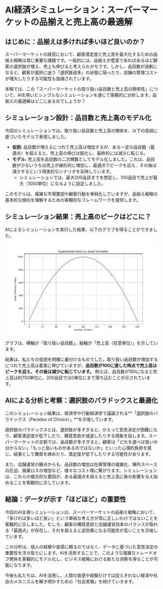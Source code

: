 
# AI経済シミュレーション：スーパーマーケットの品揃えと売上高の最適解

## はじめに：品揃えは多ければ多いほど良いのか？

スーパーマーケットの経営において、顧客満足度と売上高を最大化するための品揃え戦略は常に重要な課題です。一般的には、品揃えが豊富であればあるほど顧客の選択肢が増え、売上も伸びると考えられがちです。しかし、品目数が過剰になると、顧客が選択に迷う「選択肢過多」の状態に陥ったり、店舗の管理コストが増大したりする可能性も指摘されています。

本稿では、この「スーパーマーケットの取り扱い品目数と売上高の関係性」について、AIを用いたシンプルなシミュレーションを通じて客観的に分析します。品揃えの最適解はどこにあるのでしょうか？

## シミュレーション設計：品目数と売上高のモデル化

今回のシミュレーションでは、取り扱い品目数と売上高の関係を、以下の仮説に基づいたモデルで表現しました。

*   **仮説:** 品目数が増えるにつれて売上高は増加するが、ある一定の品目数（最適点）を超えると、売上高の伸びは鈍化し、最終的には減少に転じる。
*   **モデル:** 売上高を品目数の二次関数としてモデル化しました。これは、品目数が少ないうちは売上が線形的に増加し、最適点でピークを迎え、その後は減少するという現実的なシナリオを反映しています。
    *   シミュレーションでは、最大200品目までを想定し、100品目で売上が最大（1000単位）になるように設定しました。

このモデルは、複雑な市場要因や顧客行動を単純化していますが、品揃え戦略の基本的な傾向を理解するための客観的なフレームワークを提供します。

## シミュレーション結果：売上高のピークはどこに？

AIによるシミュレーションを実行した結果、以下のグラフを得ることができました。

![シミュレーション結果](supermarket_simulation_results.png)

グラフは、横軸が「取り扱い品目数」、縦軸が「売上高（任意単位）」を示しています。

結果は、私たちの仮説を明確に裏付けるものでした。取り扱い品目数が増加するにつれて売上高は着実に伸びていますが、**品目数が100に達した時点で売上高はピークを迎え、その後は減少に転じています。** 例えば、品目数が150になると売上高は約750単位に、200品目では0単位にまで落ち込むことが示されています。

## AIによる分析と考察：選択肢のパラドックスと最適化

このシミュレーション結果は、経済学や行動経済学で議論される**「選択肢のパラドックス（Paradox of Choice）」**を示唆しています。

選択肢のパラドックスとは、選択肢が多すぎると、かえって意思決定が困難になり、顧客満足度が低下したり、購買意欲が減退したりする現象を指します。スーパーマーケットの文脈では、品目数が多すぎると、顧客は「どれを選べば良いか分からない」「もっと良いものがあるのではないか」といった心理的負担を感じ、結果として購買を諦めたり、満足度が低下したりする可能性があります。

また、店舗運営の観点からも、品目数の増加は在庫管理の複雑化、陳列スペースの圧迫、廃棄ロスの増加など、様々なコスト増に繋がります。シミュレーションは、これらの複合的な要因が、ある最適点を超えると売上高に負の影響を与え始めることを客観的に示しています。

## 結論：データが示す「ほどほど」の重要性

今回のAI主導シミュレーションは、スーパーマーケットの品揃え戦略において、「多ければ多いほど良い」という単純な考え方が常に正しいわけではないことを客観的に示しました。むしろ、顧客の購買意欲と店舗運営効率のバランスが取れる「最適点」が存在し、それを超えると逆効果になる可能性が高いことを示唆しています。

この分析は、個人の経験や直感に頼るのではなく、データに基づいた意思決定の重要性を浮き彫りにします。AIを活用することで、このような複雑なトレードオフ関係を客観的にモデル化し、ビジネス戦略における新たな洞察を得ることが可能になります。

今後も私たちは、AIを活用し、人間の直感や経験だけでは捉えきれない経済や社会のメカニズムを解き明かすための「社会実験」を続けていきます。
